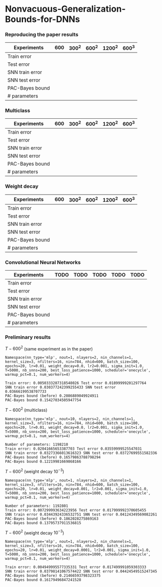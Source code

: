 # Nonvacuous-Generalization-Bounds-for-DNNs

### Reproducing the paper results

| Experiments |  $600$  | $300^2$ | $600^2$ | $1200^2$ |  $600^3$  |
|-------------|:-----------:|:-----:|:-----:|:-----:|:------:|
| Train error |             |       |       |       |        |         
| Test error  |             |       |       |       |        |         
| SNN train error |        |       |       |       |        |         
| SNN test error |         |       |       |       |        |         
| PAC-Bayes bound |        |       |       |       |        |         
| # parameters |           |       |       |       |        |         

### Multiclass

| Experiments |  $600$  | $300^2$ | $600^2$ | $1200^2$ |  $600^3$  |
|-------------|:-----------:|:-----:|:-----:|:-----:|:------:|
| Train error |             |       |       |       |        |         
| Test error  |             |       |       |       |        |         
| SNN train error |        |       |       |       |        |         
| SNN test error |         |       |       |       |        |         
| PAC-Bayes bound |        |       |       |       |        |         
| # parameters |           |       |       |       |        |         

### Weight decay

| Experiments |  $600$  | $300^2$ | $600^2$ | $1200^2$ |  $600^3$  |
|-------------|:-----------:|:-----:|:-----:|:-----:|:------:|
| Train error |             |       |       |       |        |         
| Test error  |             |       |       |       |        |         
| SNN train error |        |       |       |       |        |         
| SNN test error |         |       |       |       |        |         
| PAC-Bayes bound |        |       |       |       |        |         
| # parameters |           |       |       |       |        |         

### Convolutional Neural Networks

| Experiments |  TODO  | TODO | TODO | TODO |  TODO  |
|-------------|:-----------:|:-----:|:-----:|:-----:|:------:|
| Train error |             |       |       |       |        |         
| Test error  |             |       |       |       |        |         
| SNN train error |        |       |       |       |        |         
| SNN test error |         |       |       |       |        |         
| PAC-Bayes bound |        |       |       |       |        |         
| # parameters |           |       |       |       |        |         

### Preliminary results

${T-600^2}$ (same experiment as in the paper)

    Namespace(nn_type='mlp', nout=1, nlayers=2, nin_channels=1, kernel_size=3, nfilters=16, nin=784, nhid=600, batch_size=100, epochs=20, lr=0.01, weight_decay=0.0, lr2=0.001, sigma_init=1.0, T=5000, nb_snns=200, best_loss_patience=1000, scheduler='onecycle', warmup_pct=0.1, num_workers=4)

    Train error: 0.0050333287318548026 Test error 0.01899999201297764
    SNN train error 0.030377242399255433 SNN test error 0.03666199538707733
    PAC-Bayes bound (before) 0.2086889049924911
    PAC-Bayes bound 0.15427034505947754


${T-600^2}$ (multiclass)

    Namespace(nn_type='mlp', nout=10, nlayers=2, nin_channels=1, kernel_size=3, nfilters=16, nin=784, nhid=600, batch_size=100, epochs=20, lr=0.01, weight_decay=0.0, lr2=0.001, sigma_init=1.0, T=5000, nb_snns=200, best_loss_patience=1000, scheduler='onecycle', warmup_pct=0.1, num_workers=4)
    
    Number of parameters: 1198210
    Train error: 0.02041665653387703 Test error 0.03559999525547031
    SNN train error 0.03273366013616323 SNN test error 0.03727699551582336
    PAC-Bayes bound (before) 0.16579863788798294
    PAC-Bayes bound 0.12219981669868166

${T-600^2}$ (weight decay ${10^{-3}}$)

    Namespace(nn_type='mlp', nout=1, nlayers=2, nin_channels=1, kernel_size=3, nfilters=16, nin=784, nhid=600, batch_size=100, epochs=20, lr=0.01, weight_decay=0.001, lr2=0.001, sigma_init=1.0, T=5000, nb_snns=200, best_loss_patience=1000, scheduler='onecycle', warmup_pct=0.1, num_workers=4)

    Number of parameters: 1192801
    Train error: 0.007299993634223956 Test error 0.017999992370605455
    SNN train error 0.03443924336532751 SNN test error 0.04124349569082261
    PAC-Bayes bound (before) 0.1862028275869163
    PAC-Bayes bound 0.13795737911536815

${T-600^2}$ (weight decay ${10^{-3}}$)

    Namespace(nn_type='mlp', nout=1, nlayers=2, nin_channels=1, kernel_size=3, nfilters=16, nin=784, nhid=600, batch_size=100, epochs=20, lr=0.01, weight_decay=0.0001, lr2=0.001, sigma_init=1.0, T=5000, nb_snns=200, best_loss_patience=1000, scheduler='onecycle', warmup_pct=0.1, num_workers=4)

    Train error: 0.004949995577335331 Test error 0.017499991059303333
    SNN train error 0.03798141067574422 SNN test error 0.04424549515247345
    PAC-Bayes bound (before) 0.21466593798323375
    PAC-Bayes bound 0.16179496847241528
